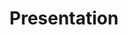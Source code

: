 ---
layout: page
title: Presentation
description:
img: assets/img/6.jpg
importance: 2
category: Soft Skills
---